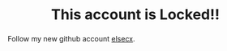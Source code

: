 <h1 align="center">This account is Locked!!</h1>

###

Follow my new github account [elsecx](https://github.com/elsecx).
